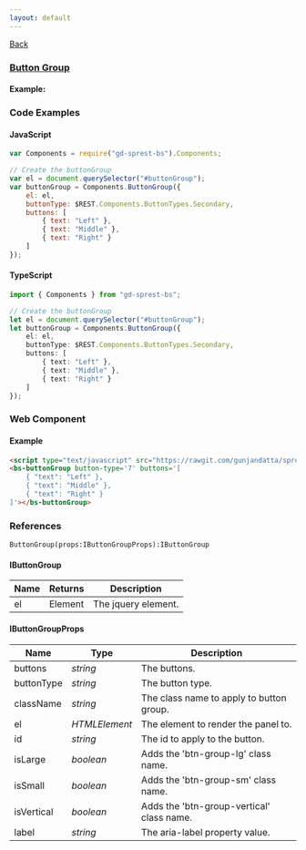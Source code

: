 ```yaml
---
layout: default
---
```

<div class="page-info" markdown="1">

[Back](/bs)

</div>

### [Button Group](https://getbootstrap.com/docs/4.1/components/button-group)

#### Example:

<div id="buttonGroupDemo"></div>

### Code Examples

#### JavaScript
```js
var Components = require("gd-sprest-bs").Components;

// Create the buttonGroup
var el = document.querySelector("#buttonGroup");
var buttonGroup = Components.ButtonGroup({
    el: el,
    buttonType: $REST.Components.ButtonTypes.Secondary,
    buttons: [
        { text: "Left" },
        { text: "Middle" },
        { text: "Right" }
    ]
});
```
#### TypeScript
```ts
import { Components } from "gd-sprest-bs";

// Create the buttonGroup
let el = document.querySelector("#buttonGroup");
let buttonGroup = Components.ButtonGroup({
    el: el,
    buttonType: $REST.Components.ButtonTypes.Secondary,
    buttons: [
        { text: "Left" },
        { text: "Middle" },
        { text: "Right" }
    ]
});
```

### Web Component

#### Example

```html
<script type="text/javascript" src="https://rawgit.com/gunjandatta/sprest-bs/master/wc/dist/gd-sprest-bs.js"></script>
<bs-buttonGroup button-type='7' buttons='[
    { "text": "Left" },
    { "text": "Middle" },
    { "text": "Right" }
]'></bs-buttonGroup>
```

<bs-buttonGroup button-type='7' buttons='[
    { "text": "Left" },
    { "text": "Middle" },
    { "text": "Right" }
]'></bs-buttonGroup>

### References

```
ButtonGroup(props:IButtonGroupProps):IButtonGroup
```

#### IButtonGroup

| Name | Returns | Description |
| --- | --- | --- |
| el | Element | The jquery element. |

#### IButtonGroupProps

| Name | Type | Description |
| --- | --- | --- |
| buttons | _string_ | The buttons. |
| buttonType | _string_ | The button type. |
| className | _string_ | The class name to apply to button group. |
| el | _HTMLElement_ | The element to render the panel to. |
| id | _string_ | The id to apply to the button.
| isLarge | _boolean_ | Adds the 'btn-group-lg' class name. |
| isSmall | _boolean_ | Adds the 'btn-group-sm' class name. |
| isVertical | _boolean_ | Adds the 'btn-group-vertical' class name. |
| label | _string_ | The aria-label property value. |

<script src="https://rawgit.com/gunjandatta/sprest-bs/master/wc/dist/gd-sprest-bs.js"></script>
<script type="text/javascript">
    // Wait for the window to be loaded
    window.addEventListener("load", function() {
        // See if a buttonGroup exists
        var buttonGroup = document.querySelector("#buttonGroupDemo");
        if(buttonGroup) {
            // Render the buttonGroup
            $REST.Components.ButtonGroup({
                el: buttonGroup,
                buttonType: $REST.Components.ButtonTypes.Secondary,
                buttons: [
                    { text: "Left" },
                    { text: "Middle" },
                    { text: "Right" }
                ]
            });
        }
    });
</script>